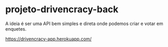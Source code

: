 # projeto-drivencracy-back
A ideia é ser uma API bem simples e direta onde podemos criar e votar em enquetes.


https://drivencracy-app.herokuapp.com/
